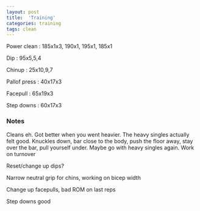 ```yaml
---
layout: post
title:  'Training'
categories: training
tags: clean
---
```


Power clean  :  185x1x3, 190x1, 195x1, 185x1

Dip  :  95x5,5,4

Chinup  :  25x10,9,7

Pallof press  : 40x17x3

Facepull  : 65x19x3

Step downs  :  60x17x3

### Notes

Cleans eh. Got better when you went heavier. The heavy singles actually felt good. Knuckles down, bar close to the body, push the floor away, stay over the bar, pull yourself under. Maybe go with heavy singles again. Work on turnover

Reset/change up dips?

Narrow neutral grip for chins, working on bicep width

Change up facepulls, bad ROM on last reps

Step downs good
